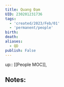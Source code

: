 ```yaml
---
title: Quang Đạm
UID: 230201231736
tags:
  - 'created/2023/Feb/01'
  - 'permanent/people'
birth:
death:
aliases:
  - QD
publish: False
---
```

up:: [[People MOC]],

## Notes:

